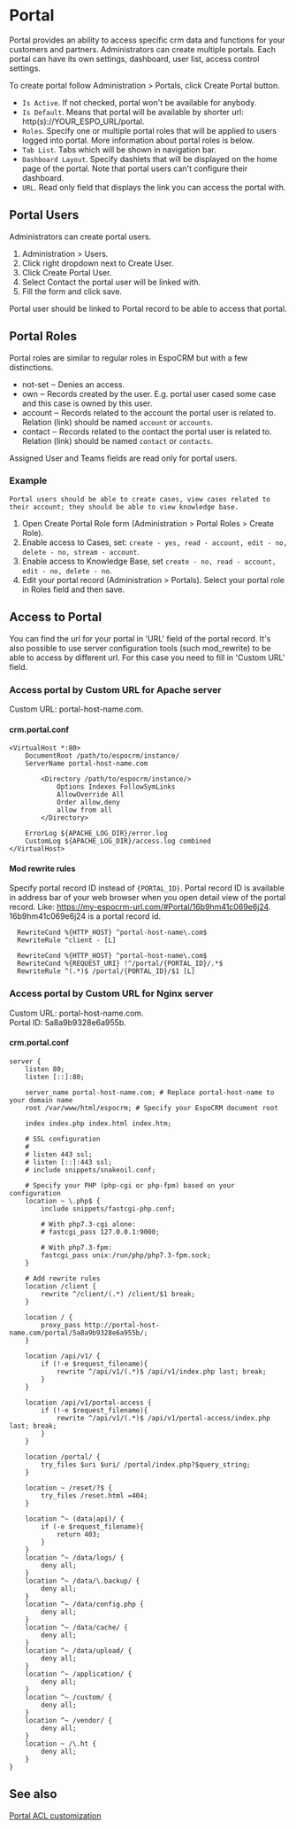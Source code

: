 # Portal

Portal provides an ability to access specific crm data and functions for your customers and partners. Administrators can create multiple portals. Each portal can have its own settings, dashboard, user list, access control settings.

To create portal follow Administration > Portals, click Create Portal button.

* `Is Active`. If not checked, portal won't be available for anybody.
* `Is Default`. Means that portal will be available by shorter url: http(s)://YOUR_ESPO_URL/portal.
* `Roles`. Specify one or multiple portal roles that will be applied to users logged into portal. More information about portal roles is below.
* `Tab List`. Tabs which will be shown in navigation bar.
* `Dashboard Layout`. Specify dashlets that will be displayed on the home page of the portal. Note that portal users can't configure their dashboard.
* `URL`. Read only field that displays the link you can access the portal with.

## Portal Users

Administrators can create portal users.

1. Administration > Users.
2. Click right dropdown next to Create User.
3. Click Create Portal User.
4. Select Contact the portal user will be linked with.
5. Fill the form and click save.

Portal user should be linked to Portal record to be able to access that portal.

## Portal Roles

Portal roles are similar to regular roles in EspoCRM but with a few distinctions.

* not-set ‒ Denies an access.
* own ‒ Records created by the user. E.g. portal user cased some case and this case is owned by this user.
* account ‒ Records related to the account the portal user is related to. Relation (link) should be named `account` or `accounts`.
* contact ‒ Records related to the contact the portal user is related to. Relation (link) should be named `contact` or `contacts`.

Assigned User and Teams fields are read only for portal users.

### Example

`Portal users should be able to create cases, view cases related to their account; they should be able to view knowledge base.`

1. Open Create Portal Role form (Administration > Portal Roles > Create Role).
2. Enable access to Cases, set: `create - yes, read - account, edit - no, delete - no, stream - account`.
3. Enable access to Knowledge Base, set `create - no, read - account, edit - no, delete - no`.
4. Edit your portal record (Administration > Portals). Select your portal role in Roles field and then save.

## Access to Portal

You can find the url for your portal in 'URL' field of the portal record. It's also possible to use server configuration tools (such mod_rewrite) to be able to access by different url. For this case you need to fill in 'Custom URL' field.

### Access portal by Custom URL for Apache server

Custom URL: portal-host-name.com.

#### crm.portal.conf
```
<VirtualHost *:80>
	DocumentRoot /path/to/espocrm/instance/
	ServerName portal-host-name.com	

        <Directory /path/to/espocrm/instance/>
            Options Indexes FollowSymLinks
            AllowOverride All
            Order allow,deny
            allow from all
        </Directory>

	ErrorLog ${APACHE_LOG_DIR}/error.log
	CustomLog ${APACHE_LOG_DIR}/access.log combined
</VirtualHost>
```

#### Mod rewrite rules

Specify portal record ID instead of `{PORTAL_ID}`. Portal record ID is available in address bar of your web browser when you open detail view of the portal record. Like: https://my-espocrm-url.com/#Portal/16b9hm41c069e6j24. 16b9hm41c069e6j24 is a portal record id.

```
  RewriteCond %{HTTP_HOST} ^portal-host-name\.com$
  RewriteRule ^client - [L]

  RewriteCond %{HTTP_HOST} ^portal-host-name\.com$
  RewriteCond %{REQUEST_URI} !^/portal/{PORTAL_ID}/.*$
  RewriteRule ^(.*)$ /portal/{PORTAL_ID}/$1 [L]
```

### Access portal by Custom URL for Nginx server

Custom URL: portal-host-name.com.   
Portal ID: 5a8a9b9328e6a955b.

#### crm.portal.conf
```
server {
    listen 80;
    listen [::]:80;
 
    server_name portal-host-name.com; # Replace portal-host-name to your domain name
    root /var/www/html/espocrm; # Specify your EspoCRM document root
 
    index index.php index.html index.htm;
 
    # SSL configuration
    #
    # listen 443 ssl;
    # listen [::]:443 ssl;
    # include snippets/snakeoil.conf;    
 
    # Specify your PHP (php-cgi or php-fpm) based on your configuration
    location ~ \.php$ {
        include snippets/fastcgi-php.conf;
 
        # With php7.3-cgi alone:
        # fastcgi_pass 127.0.0.1:9000;
 
        # With php7.3-fpm:
        fastcgi_pass unix:/run/php/php7.3-fpm.sock;
    }    
 
    # Add rewrite rules
    location /client {
        rewrite ^/client/(.*) /client/$1 break;
    }

    location / {
        proxy_pass http://portal-host-name.com/portal/5a8a9b9328e6a955b/;
    }
 
    location /api/v1/ {
        if (!-e $request_filename){
            rewrite ^/api/v1/(.*)$ /api/v1/index.php last; break;
        }
    }

    location /api/v1/portal-access {
        if (!-e $request_filename){
            rewrite ^/api/v1/(.*)$ /api/v1/portal-access/index.php last; break;
        }
    }

    location /portal/ {
        try_files $uri $uri/ /portal/index.php?$query_string;
    }
 
    location ~ /reset/?$ {
        try_files /reset.html =404;
    }
 
    location ^~ (data|api)/ {
        if (-e $request_filename){
            return 403;
        }
    }
    location ^~ /data/logs/ {
        deny all;
    }
    location ^~ /data/\.backup/ {
        deny all;
    }
    location ^~ /data/config.php {
        deny all;
    }
    location ^~ /data/cache/ {
        deny all;
    }
    location ^~ /data/upload/ {
        deny all;
    }
    location ^~ /application/ {
        deny all;
    }
    location ^~ /custom/ {
        deny all;
    }
    location ^~ /vendor/ {
        deny all;
    }
    location ~ /\.ht {
        deny all;
    }
}
```

## See also

[Portal ACL customization](../development/acl.md#portal-acl)
